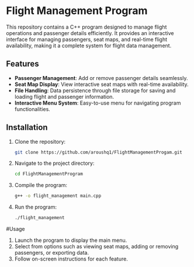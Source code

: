 # Flight Management Program

This repository contains a C++ program designed to manage flight operations and passenger details efficiently. It provides an interactive interface for managing passengers, seat maps, and real-time flight availability, making it a complete system for flight data management.

## Features

- **Passenger Management**: Add or remove passenger details seamlessly.
- **Seat Map Display**: View interactive seat maps with real-time availability.
- **File Handling**: Data persistence through file storage for saving and loading flight and passenger information.
- **Interactive Menu System**: Easy-to-use menu for navigating program functionalities.

## Installation

1. Clone the repository:
   ```bash
   git clone https://github.com/aroushq1/FlightManagementProgam.git

2. Navigate to the project directory:
   ```bash
   cd FlightManagementProgram
3. Compile the program:
   ```bash
   g++ -o flight_management main.cpp
4. Run the program:
   ```bash
   ./flight_management

#Usage
1. Launch the program to display the main menu.
2. Select from options such as viewing seat maps, adding or removing passengers, or 
   exporting data.
3. Follow on-screen instructions for each feature.

